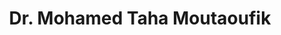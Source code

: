 ---
# Display name
title: Dr. Mohamed Taha Moutaoufik

# Username (this should match the folder name)
authors:
- taha

# Is this the primary user of the site?
superuser: false

# Role/position
role: Postdoctoral Fellow

# Organizations/Affiliations
organizations:
- name: University of Regina
  url: "https://www.uregina.ca/"

interests:
- Investigation of mitochondria in model systems

education:
 courses:
 - course: PhD. 
   institution: Institut de biologie intégrative et des systèmes (IBIS) de l'Université Laval, Canada

email: "mohamed.taha.moutaoufik@uregina.ca"

user_groups:
#- Research Associates
- Postdoctoral Fellows
#- PhD. students
#- Graduate students
#- Undergraduate students
#- Collaborators
#- Lab Alumni
weight: 40
---
